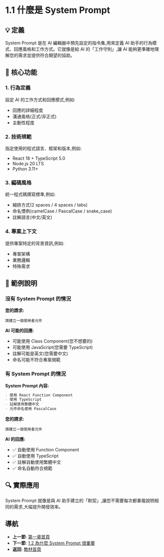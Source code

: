# 1.1 什麼是 System Prompt

## 💡 定義

System Prompt 是在 AI 編輯器中預先設定的指令集,用來定義 AI 助手的行為模式、回應風格和工作方式。它就像是給 AI 的「工作守則」,讓 AI 能夠更準確地理解您的需求並提供符合期望的協助。

## 🎯 核心功能

### 1. 行為定義
設定 AI 的工作方式和回應模式,例如:
- 回應的詳細程度
- 溝通風格(正式/非正式)
- 主動性程度

### 2. 技術規範
指定使用的程式語言、框架和版本,例如:
- React 18 + TypeScript 5.0
- Node.js 20 LTS
- Python 3.11+

### 3. 編碼風格
統一程式碼撰寫標準,例如:
- 縮排方式(2 spaces / 4 spaces / tabs)
- 命名慣例(camelCase / PascalCase / snake_case)
- 註解語言(中文/英文)

### 4. 專案上下文
提供專案特定的背景資訊,例如:
- 專案架構
- 業務邏輯
- 特殊需求

## 📝 範例說明

### 沒有 System Prompt 的情況

**您的請求:**
```
請建立一個使用者元件
```

**AI 可能的回應:**
- 可能使用 Class Component(您不想要的)
- 可能使用 JavaScript(您需要 TypeScript)
- 註解可能是英文(您需要中文)
- 命名可能不符合專案規範

### 有 System Prompt 的情況

**System Prompt 內容:**
```markdown
- 使用 React Function Component
- 使用 TypeScript
- 註解使用繁體中文
- 元件命名使用 PascalCase
```

**您的請求:**
```
請建立一個使用者元件
```

**AI 的回應:**
- ✅ 自動使用 Function Component
- ✅ 自動使用 TypeScript
- ✅ 註解自動使用繁體中文
- ✅ 命名自動符合規範

## 🔍 實際應用

System Prompt 就像是與 AI 助手建立的「默契」,讓您不需要每次都重複說明相同的需求,大幅提升開發效率。

## 導航

- **上一節**: [第一章首頁](./README.md)
- **下一節**: [1.2 為什麼 System Prompt 很重要](./1.2-why-important.md)
- **返回**: [教材首頁](../../README.md)
